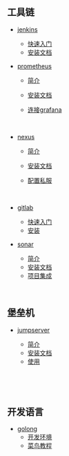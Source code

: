 ##           工具链 



* [jenkins]()

  * [快速入门](jenkins/快速入门.md)
  * [安装文档](jenkins/install.md)


* [prometheus]()

  * [ 简介](prometheus/简介.md)

  * [安装文档](prometheus/install.md)

  * [连接grafana](promeetheus/graph)​  

    ​            

* [nexus]()

  * [简介](nexus/introduce.md)

  * [安装文档](nexus/install.md)

  * [配置私服](nexus/私服.md)

    ​         ​                                


* [gitlab]()

  * [快速入门](gitlab/introduction.md)
  * [安装](gitlab/install.md)

*  [sonar]()

   * [简介](sonar/简介.md)
   * [安装文档](sonar/install.md)
   * [项目集成]()

​    

##           堡垒机



* [jumpserver]()

  * [简介](jumpserver/介绍.md)
  * [安装文档](jumpserver/安装.md)
  * [使用](jumpserver/use.md)

  ​             

​            

##  开发语言



* [golong]()
  * [开发环境](golong/code.md)
  * [菜鸟教程](golong/course.md)


​                      

​    



  

​                     

​             





